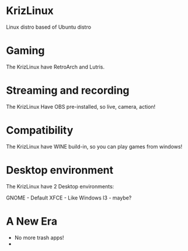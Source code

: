 # KrizLinux
Linux distro based of Ubuntu distro

# Gaming
The KrizLinux have RetroArch and Lutris.

# Streaming and recording
The KrizLinux Have OBS pre-installed, so live, camera, action!

# Compatibility
The KrizLinux have WINE build-in, so you can play games from windows!

# Desktop environment
The KrizLinux have 2 Desktop environments:

GNOME - Default
XFCE - Like Windows
I3 - maybe?

# A New Era
- No more trash apps!
- 
